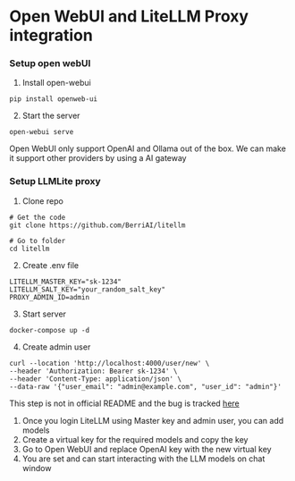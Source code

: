# Open WebUI and LiteLLM Proxy integration

### Setup open webUI

1. Install open-webui
```shell
pip install openweb-ui
```
2. Start the server
```shell
open-webui serve
```

Open WebUI only support OpenAI and Ollama out of the box. We can make it support other providers by using a AI gateway 

### Setup LLMLite proxy

1. Clone repo
```shell
# Get the code
git clone https://github.com/BerriAI/litellm

# Go to folder
cd litellm
```

2. Create .env file
```text
LITELLM_MASTER_KEY="sk-1234"
LITELLM_SALT_KEY="your_random_salt_key"
PROXY_ADMIN_ID=admin
```

3. Start server
```shell
docker-compose up -d
```

4. Create admin user
```shell
curl --location 'http://localhost:4000/user/new' \
--header 'Authorization: Bearer sk-1234' \
--header 'Content-Type: application/json' \
--data-raw '{"user_email": "admin@example.com", "user_id": "admin"}'
```
This step is not in official README and the bug is tracked [here](https://github.com/BerriAI/litellm/issues/9243) 

1. Once you login LiteLLM using Master key and admin user, you can add models
2. Create a virtual key for the required models and copy the key
3. Go to Open WebUI and replace OpenAI key with the new virtual key
4. You are set and can start interacting with the LLM models on chat window